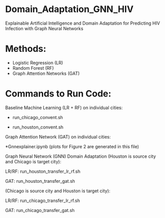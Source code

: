 # Domain_Adaptation_GNN_HIV
Explainable Artificial Intelligence and Domain Adaptation for Predicting HIV Infection with Graph Neural Networks

# Methods:
* Logistic Regression (LR)
* Random Forest (RF)
* Graph Attention Networks (GAT)

# Commands to Run Code:

Baseline Machine Learning (LR + RF) on individual cities:

* run_chicago_convent.sh

* run_houston_convent.sh


Graph Attention Network (GAT) on individual cities:

*Gnnexplainer.ipynb (plots for Figure 2 are generated in this file)


Graph Neural Network (GNN) Domain Adaptation (Houston is source city and Chicago is target city):

LR/RF: run_houston_transfer_lr_rf.sh

GAT: run_houston_transfer_gat.sh

(Chicago is source city and Houston is target city):

LR/RF: run_chicago_transfer_lr_rf.sh

GAT: run_chicago_transfer_gat.sh


